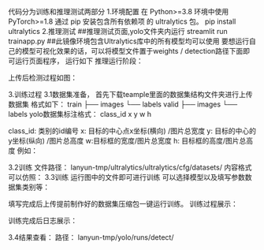 代码分为训练和推理测试两部分
1.环境配置
在 Python>=3.8 环境中使用 PyTorch>=1.8 通过 pip 安装包含所有依赖项 的 ultralytics 包。
pip install ultralytics
2.推理测试
##推理测试页面,yolo文件夹内运行
streamlit run trainapp.py 
##此镜像环境包含Ultralytics库中的所有模型均可以使用
要想运行自己的模型可视化效果的话，可以将模型文件置于weights / detection路径下面即可运行页面程序，
运行如下
推理运行阶段：


上传后检测过程如图：

3.训练过程
3.1数据集准备，
首先下载teample里面的数据集结构文件夹进行上传数据集
格式如下：
train
├── images
└── labels
valid
├── images
└── labels
yolo数据集标注格式：
class_id        x                y            w           h

class_id: 类别的id编号
x: 目标的中心点x坐标(横向) /图片总宽度
y: 目标的中心的y坐标(纵向) /图片总高度
w:目标框的宽度/图片总宽度
h: 目标框的高度/图片总高度
例如：

3.2训练
文件路径：
lanyun-tmp/ultralytics/ultralytics/cfg/datasets/
内容格式可以仿照：
3.3训练
运行图中的文件即可进行训练
可以选择模型以及填写参数数据集类别等：

填写完成后上传提前制作好的数据集压缩包一键运行训练。
训练过程展示：

训练完成后日志展示：



3.4结果查看：
路径：
lanyun-tmp/yolo/runs/detect/


